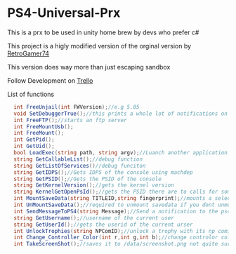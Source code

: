 # PS4-Universal-Prx
This is a prx to be used in unity home brew by devs who prefer c#


This project is a higly modified version of the orginal version by [RetroGamer74](https://github.com/RetroGamer74/PS4_UnjailPlugin_Unity_NativeCode)

This version does way more than just escaping sandbox 

Follow Development on [Trello](https://trello.com/c/NThzaJzZ/65-universal-plugin-for-unity)


List of functions 
```csharp
  int FreeUnjail(int FWVersion);//e.g 5.05
  void SetDebuggerTrue();//this prints a whole lot of notifications on the console
  int FreeFTP();//starts an ftp server
  int FreeMountUsb();
  int FreeMount();
  int GetPid();
  int GetUid();
  bool LoadExec(string path, string argv);//Luanch another application from our application
  string GetCallableList();//debug function
  string GetListOfServices()//debug funciton
  string GetIDPS();//Gets IDPS of the console using machdep
  string GetPSID();//Gets the PSID of the console
  string GetKernelVersion();//gets the kernel version
  string KernelGetOpenPsId();//gets the PSID there are to calls for some reason
  int MountSaveData(string TITLEID,string fingerprint);//mounts a selected 
  int UnMountSaveData();//required to unmount savedata if you dont unmount it will cause an app crash
  int SendMessageToPS4(string Message);//Send a notification to the ps4
  string GetUsername();//username of the current user
  string GetUserId();//gets the userid of the current urser
  int UnlockTrophies(string NPComID);//unlock a trophy with its np comid
  int Change_Controller_Color(int r,int g,int b);//change controlor color to whatever you want
  int TakeScreenShot();//saves it to /data/screenshot.png not quite sure why you would need this 
```

